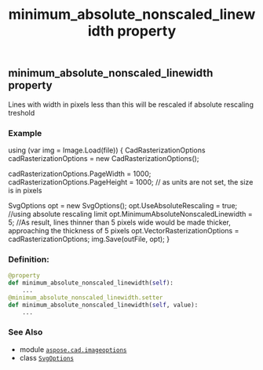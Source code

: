 ﻿---
title: minimum_absolute_nonscaled_linewidth property
second_title: Aspose.CAD for Python via .NET API References
description: 
type: docs
weight: 50
url: /python-net/aspose.cad.imageoptions/svgoptions/minimum_absolute_nonscaled_linewidth/
is_root: false
---

## minimum_absolute_nonscaled_linewidth property


Lines with width in pixels less than this will be rescaled if absolute rescaling treshold

### Example 


using (var img = Image.Load(file))
{
CadRasterizationOptions cadRasterizationOptions = new CadRasterizationOptions();

cadRasterizationOptions.PageWidth = 1000;
cadRasterizationOptions.PageHeight = 1000; // as units are not set, the size is in pixels

SvgOptions opt = new SvgOptions();
opt.UseAbsoluteRescaling = true; //using absolute rescaling limit
opt.MinimumAbsoluteNonscaledLinewidth = 5; //As result, lines thinner than 5 pixels wide would be made thicker, approaching the thickness of 5 pixels
opt.VectorRasterizationOptions = cadRasterizationOptions;
img.Save(outFile, opt);
}
### Definition:
```python
@property
def minimum_absolute_nonscaled_linewidth(self):
    ...
@minimum_absolute_nonscaled_linewidth.setter
def minimum_absolute_nonscaled_linewidth(self, value):
    ...
```

### See Also
* module [`aspose.cad.imageoptions`](../../)
* class [`SvgOptions`](/cad/python-net/aspose.cad.imageoptions/svgoptions)
